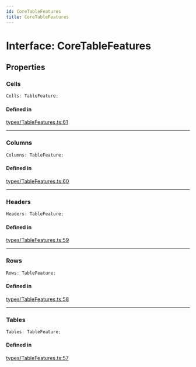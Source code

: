 ```yaml
---
id: CoreTableFeatures
title: CoreTableFeatures
---
```


# Interface: CoreTableFeatures

## Properties

### Cells

```ts
Cells: TableFeature;
```

#### Defined in

[types/TableFeatures.ts:61](https://github.com/TanStack/table/blob/b1e6b79157b0debc7222660572b06c8b857f4605/packages/table-core/src/types/TableFeatures.ts#L61)

***

### Columns

```ts
Columns: TableFeature;
```

#### Defined in

[types/TableFeatures.ts:60](https://github.com/TanStack/table/blob/b1e6b79157b0debc7222660572b06c8b857f4605/packages/table-core/src/types/TableFeatures.ts#L60)

***

### Headers

```ts
Headers: TableFeature;
```

#### Defined in

[types/TableFeatures.ts:59](https://github.com/TanStack/table/blob/b1e6b79157b0debc7222660572b06c8b857f4605/packages/table-core/src/types/TableFeatures.ts#L59)

***

### Rows

```ts
Rows: TableFeature;
```

#### Defined in

[types/TableFeatures.ts:58](https://github.com/TanStack/table/blob/b1e6b79157b0debc7222660572b06c8b857f4605/packages/table-core/src/types/TableFeatures.ts#L58)

***

### Tables

```ts
Tables: TableFeature;
```

#### Defined in

[types/TableFeatures.ts:57](https://github.com/TanStack/table/blob/b1e6b79157b0debc7222660572b06c8b857f4605/packages/table-core/src/types/TableFeatures.ts#L57)
